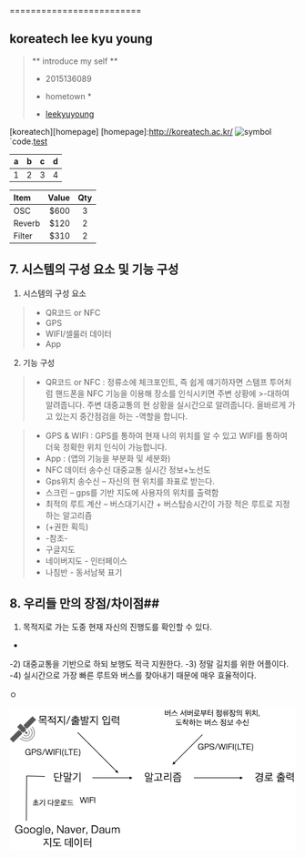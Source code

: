 =========================

koreatech lee kyu young
------------------
> ** introduce my self **
> - 2015136089
> * hometown *
> - [leekyuyoung](http://naver.com)

[koreatech][homepage]
[homepage]:http://koreatech.ac.kr/
![symbol](http://koreatech.ac.kr/kut_logo.gif)
`code.[test](http://test.net)
 
| a | b | c | d |
| ----- | ------- | ------ | ------ |
| 1 | 2 | 3 | 4 |

| Item     | Value | Qty   |
| :------- | ----: | :---: |
| OSC | $600 |  3   |
| Reverb    | $120   |  2   |
| Filter   | $310    |  2  |

## 7. 시스템의 구성 요소 및 기능 구성 ##
1)	시스템의 구성 요소
>-	QR코드 or NFC
>-	GPS
>-	WIFI/셀룰러 데이터
>-	App

2)	기능 구성
>-	QR코드 or NFC : 정류소에 체크포인트, 즉 쉽게 얘기하자면 스탬프 투어처럼 핸드폰을 NFC 기능을 이용해 장소를 인식시키면 주변 상황에 >-대하여 알려줍니다. 주변 대중교통의 현 상황을 실시간으로 알려줍니다. 올바르게 가고 있는지 중간점검을 하는 
>-역할을 합니다.

>-	GPS & WIFI : GPS를 통하여 현재 나의 위치를 알 수 있고 WIFI를 통하여 더욱 정확한 위치 인식이 가능합니다.
>-	App : (앱의 기능을 부분화 및 세분화)
>-	NFC 데이터 송수신 대중교통 실시간 정보+노선도
>-	Gps위치 송수신 – 자신의 현 위치를 좌표로 받는다.
>-	스크린 – gps를 기반 지도에 사용자의 위치를 출력함
>-	최적의 루트 계산 – 버스대기시간 + 버스탑승시간이 가장 적은 루트로 지정하는 알고리즘
>- (+권한 획득)
>- -참조-
>- 구글지도
>- 네이버지도 - 인터페이스
>- 나침반 - 동서남북 표기

## 8. 우리들 만의 장점/차이점##
1) 목적지로 가는 도중 현재 자신의 진행도를 확인할 수 있다.
-
-2) 대중교통을 기반으로 하되 보행도 적극 지원한다.
-3) 정말 길치를 위한 어플이다.
-4) 실시간으로 가장 빠른 루트와 버스를 찾아내기 때문에 매우 효율적이다.

ㅇ





[![](KakaoTalk_20160607_222342212.png)](https://monetizejs.com/authorize?client_id=ESTHdCYOi18iLhhO&summary=true)
